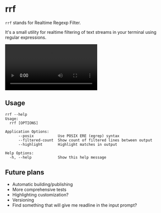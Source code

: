 # rrf

`rrf` stands for Realtime Regexp Filter.

It's a small utility for realtime filtering of text streams in your terminal
using regular expressions.

![Demo](./rrf-demo.mp4)

## Usage

```
rrf --help
Usage:
  rrf [OPTIONS]

Application Options:
      --posix           Use POSIX ERE (egrep) syntax
      --filtered-count  Show count of filtered lines between output
      --highlight       Highlight matches in output

Help Options:
  -h, --help            Show this help message
```

## Future plans

- Automatic building/publishing
- More comprehensive tests
- Highlighting customization?
- Versioning
- Find something that will give me readline in the input prompt?
